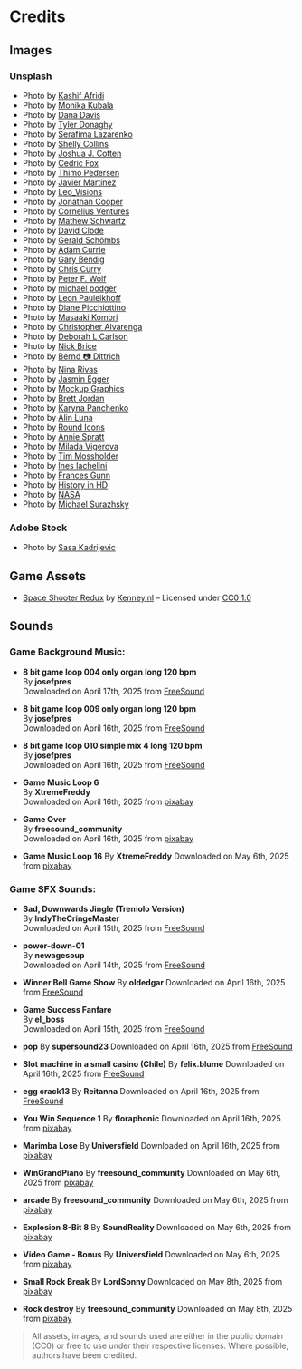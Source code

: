 # Credits

## Images

### Unsplash

- Photo by [Kashif Afridi](https://unsplash.com/it/@kashu555)
- Photo by [Monika Kubala](https://unsplash.com/it/@monca)
- Photo by [Dana Davis](https://unsplash.com/it/@dana0137)
- Photo by [Tyler Donaghy](https://unsplash.com/it/@tylerdonaghy)
- Photo by [Serafima Lazarenko](https://unsplash.com/it/@sera_fima)
- Photo by [Shelly Collins](https://unsplash.com/it/@eyedealstuff)
- Photo by [Joshua J. Cotten](https://unsplash.com/it/@jcotten)
- Photo by [Cedric Fox](https://unsplash.com/it/@thecedfox)
- Photo by [Thimo Pedersen](https://unsplash.com/it/@thimo)
- Photo by [Javier Martínez](https://unsplash.com/it/@cjdante)
- Photo by [Leo_Visions](https://unsplash.com/it/@leo_visions_)
- Photo by [Jonathan Cooper](https://unsplash.com/it/@theshuttervision)
- Photo by [Cornelius Ventures](https://unsplash.com/it/@corneliusventures)
- Photo by [Mathew Schwartz](https://unsplash.com/it/@cadop)
- Photo by [David Clode](https://unsplash.com/it/@davidclode)
- Photo by [Gerald Schömbs](https://unsplash.com/it/@geerald)
- Photo by [Adam Currie](https://unsplash.com/it/@acekabogen)
- Photo by [Gary Bendig](https://unsplash.com/it/@kris_ricepees)
- Photo by [Chris Curry](https://unsplash.com/it/@chriscurry92)
- Photo by [Peter F. Wolf](https://unsplash.com/it/@peterfwolf)
- Photo by [michael podger](https://unsplash.com/it/@jammypodger7470)
- Photo by [Leon Pauleikhoff](https://unsplash.com/it/@lebalu)
- Photo by [Diane Picchiottino](https://unsplash.com/it/@diane_soko)
- Photo by [Masaaki Komori](https://unsplash.com/it/@gaspanik)
- Photo by [Christopher Alvarenga](https://unsplash.com/it/@krizphoto)
- Photo by [Deborah L Carlson](https://unsplash.com/it/@ratlady)
- Photo by [Nick Brice](https://unsplash.com/it/@vellavi)
- Photo by [Bernd 📷 Dittrich](https://unsplash.com/it/@hdbernd)
- Photo by [Nina Rivas](https://unsplash.com/it/@nina_eyes)
- Photo by [Jasmin Egger](https://unsplash.com/it/@vitya_photography)
- Photo by [Mockup Graphics](https://unsplash.com/it/@mockupgraphics)
- Photo by [Brett Jordan](https://unsplash.com/it/@brett_jordan)
- Photo by [Karyna Panchenko](https://unsplash.com/it/@karyna_panchenko)
- Photo by [Alin Luna](https://unsplash.com/it/@alin_luna)
- Photo by [Round Icons](https://unsplash.com/it/@roundicons/illustrazioni)
- Photo by [Annie Spratt](https://unsplash.com/it/@anniespratt)
- Photo by [Milada Vigerova](https://unsplash.com/it/@milada_vigerova)
- Photo by [Tim Mossholder](https://unsplash.com/it/@timmossholder)
- Photo by [Ines Iachelini](https://unsplash.com/it/@nekoburro)
- Photo by [Frances Gunn](https://unsplash.com/it/@francesgunn)
- Photo by [History in HD](https://unsplash.com/it/@historyhd)
- Photo by [NASA](https://unsplash.com/it/@nasa)
- Photo by [Michael Surazhsky](https://unsplash.com/it/@michael_surazhsky)

### Adobe Stock

- Photo by [Sasa Kadrijevic](https://stock.adobe.com/it/contributor/206956416/sasa-kadrijevic)

## Game Assets

- [Space Shooter Redux](https://kenney.nl/assets/space-shooter-redux) by [Kenney.nl](https://kenney.nl) – Licensed under [CC0 1.0](https://creativecommons.org/publicdomain/zero/1.0/)

## Sounds

### Game Background Music:

- **8 bit game loop 004 only organ long 120 bpm**  
  By **josefpres**  
  Downloaded on April 17th, 2025 from [FreeSound](https://freesound.org/people/josefpres/)

- **8 bit game loop 009 only organ long 120 bpm**  
  By **josefpres**  
  Downloaded on April 16th, 2025 from [FreeSound](https://freesound.org/people/josefpres/)

- **8 bit game loop 010 simple mix 4 long 120 bpm**  
  By **josefpres**  
  Downloaded on April 16th, 2025 from [FreeSound](https://freesound.org/people/josefpres/)

- **Game Music Loop 6**  
  By **XtremeFreddy**  
  Downloaded on April 16th, 2025 from [pixabay](https://pixabay.com/users/xtremefreddy-32332307/)

- **Game Over**  
  By **freesound_community**  
  Downloaded on April 16th, 2025 from [pixabay](https://pixabay.com/users/freesound_community-46691455/)

- **Game Music Loop 16**
  By **XtremeFreddy**
  Downloaded on May 6th, 2025 from [pixabay](https://pixabay.com/users/xtremefreddy-32332307/)

### Game SFX Sounds:

- **Sad, Downwards Jingle (Tremolo Version)**  
  By **IndyTheCringeMaster**  
  Downloaded on April 15th, 2025 from [FreeSound](https://freesound.org/people/IndyTheCringeMaster/)

- **power-down-01**  
  By **newagesoup**  
  Downloaded on April 14th, 2025 from [FreeSound](https://freesound.org/people/newagesoup/)

- **Winner Bell Game Show**
  By **oldedgar**
  Downloaded on April 16th, 2025 from [FreeSound](https://freesound.org/people/oldedgar/)

- **Game Success Fanfare**  
  By **el_boss**  
  Downloaded on April 15th, 2025 from [FreeSound](https://freesound.org/people/el_boss/)

- **pop**
  By **supersound23**
  Downloaded on April 16th, 2025 from [FreeSound](https://freesound.org/people/supersound23/)

- **Slot machine in a small casino (Chile)**
  By **felix.blume**
  Downloaded on April 16th, 2025 from [FreeSound](https://freesound.org/people/felix.blume/)

- **egg crack13**
  By **Reitanna**
  Downloaded on April 16th, 2025 from [FreeSound](https://freesound.org/people/Reitanna/)

- **You Win Sequence 1**
  By **floraphonic**
  Downloaded on April 16th, 2025 from [pixabay](https://pixabay.com/users/floraphonic-38928062/)

- **Marimba Lose**
  By **Universfield**
  Downloaded on April 16th, 2025 from [pixabay](https://pixabay.com/users/universfield-28281460/)

- **WinGrandPiano**
  By **freesound_community**
  Downloaded on May 6th, 2025 from [pixabay](https://pixabay.com/users/freesound_community-46691455/)

- **arcade**
  By **freesound_community**
  Downloaded on May 6th, 2025 from [pixabay](https://pixabay.com/users/freesound_community-46691455/)

- **Explosion 8-Bit 8**
  By **SoundReality**
  Downloaded on May 6th, 2025 from [pixabay](https://pixabay.com/users/soundreality-31074404/)

- **Video Game - Bonus**
  By **Universfield**
  Downloaded on May 6th, 2025 from [pixabay](https://pixabay.com/users/universfield-28281460/)

- **Small Rock Break**
  By **LordSonny**
  Downloaded on May 8th, 2025 from [pixabay](https://pixabay.com/users/lordsonny-38439655/)

- **Rock destroy**
  By **freesound_community**
  Downloaded on May 8th, 2025 from [pixabay](https://pixabay.com/users/freesound_community-46691455/)

> All assets, images, and sounds used are either in the public domain (CC0) or free to use under their respective licenses. Where possible, authors have been credited.

